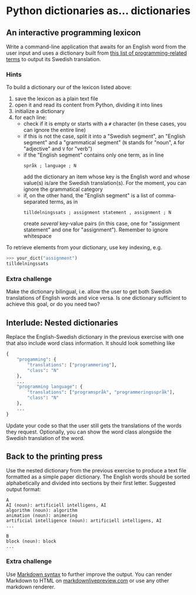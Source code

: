 # Python dictionaries as... dictionaries

## An interactive programming lexicon
Write a command-line application that awaits for an English word from the user input and uses a dictionary built from [this list of programming-related terms](https://raw.githubusercontent.com/aarneranta/python-course-gbg/refs/heads/master/data/terms.csv) to output its Swedish translation.

### Hints
To build a dictionary our of the lexicon listed above:

1. save the lexicon as a plain text file
2. open it and read its content from Python, dividing it into lines
3. initialize a dictionary
4. for each line:
   - check if it is empty or starts with a `#` character (in these cases, you can ignore the entire line)
   - if this is not the case, split it into a "Swedish segment", an "English segment" and a "grammatical segment" (`N` stands for "noun", `A` for "adjective" and `V` for "verb")
   - if the "English segment" contains only one term, as in line
      ```
      språk ; language ; N
      ```
      add the dictionary an item whose key is the English word and whose value(s) is/are the Swedish translation(s). For the moment, you can ignore the grammatical category
    - if, on the other hand, the "English segment" is a list of comma-separated terms, as in
      ```
      tilldelningssats ; assignment statement , assignment ; N
      ```
      create _several_ key-value pairs (in this case, one for "assignment statement" and one for "assignment"). Remember to ignore whitespace

To retrieve elements from your dictionary, use key indexing, e.g.

```python
>>> your_dict("assignment")
tilldelningssats
```

### Extra challenge
Make the dictionary bilingual, i.e. allow the user to get both Swedish translations of English words and vice versa. 
Is one dictionary sufficient to achieve this goal, or do you need two?

## Interlude: Nested dictionaries
Replace the English-Swedish dictionary in the previous exercise with one that also include word class information.
It should look something like

```python
{
    "progamming": {
        "translations": ["programmering"], 
        "class": "N"
    },
    ...
    "programming language": {
        "translations": ["programspråk", "programmeringsspråk"],
        "class": "N"
    },
    ...
}
```

Update your code so that the user still gets the translations of the words they request. Optionally, you can show the word class alongside the Swedish translation of the word. 

## Back to the printing press
Use the nested dictionary from the previous exercise to produce a text file formatted as a simple paper dictionary.
The English words should be sorted alphabetically and divided into sections by their first letter. 
Suggested output format:

```
A
AI (noun): artificiell intelligens, AI
algorithm (noun): algorithm
animation (noun): animering
artificial intelligence (noun): artificiell intelligens, AI
...

B
block (noun): block
...
```

### Extra challenge
Use [Markdown syntax](https://www.markdownguide.org/basic-syntax/) to further improve the output. 
You can render Markdown to HTML on [markdownlivepreview.com](markdownlivepreview.com) or use any other markdown renderer. 